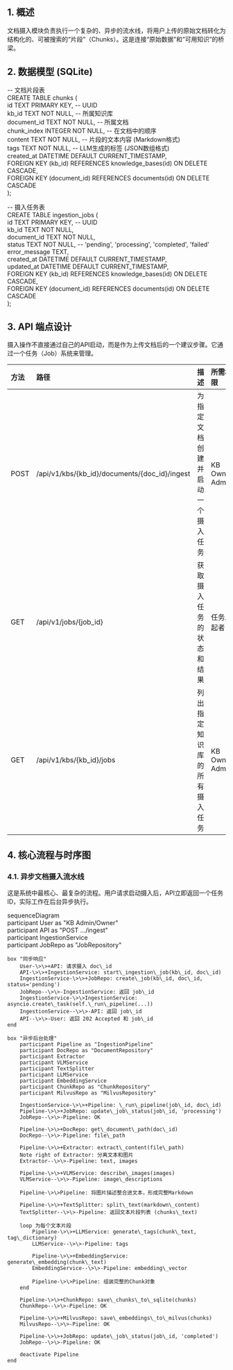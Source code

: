 ## **1\. 概述**

文档摄入模块负责执行一个复杂的、异步的流水线，将用户上传的原始文档转化为结构化的、可被搜索的“片段”（Chunks）。这是连接“原始数据”和“可用知识”的桥梁。

## **2\. 数据模型 (SQLite)**

\-- 文档片段表  
CREATE TABLE chunks (  
    id TEXT PRIMARY KEY,            \-- UUID  
    kb\_id TEXT NOT NULL,            \-- 所属知识库  
    document\_id TEXT NOT NULL,      \-- 所属文档  
    chunk\_index INTEGER NOT NULL,   \-- 在文档中的顺序  
    content TEXT NOT NULL,          \-- 片段的文本内容 (Markdown格式)  
    tags TEXT NOT NULL,             \-- LLM生成的标签 (JSON数组格式)  
    created\_at DATETIME DEFAULT CURRENT\_TIMESTAMP,  
    FOREIGN KEY (kb\_id) REFERENCES knowledge\_bases(id) ON DELETE CASCADE,  
    FOREIGN KEY (document\_id) REFERENCES documents(id) ON DELETE CASCADE  
);

\-- 摄入任务表  
CREATE TABLE ingestion\_jobs (  
    id TEXT PRIMARY KEY,            \-- UUID  
    kb\_id TEXT NOT NULL,  
    document\_id TEXT NOT NULL,  
    status TEXT NOT NULL,           \-- 'pending', 'processing', 'completed', 'failed'  
    error\_message TEXT,  
    created\_at DATETIME DEFAULT CURRENT\_TIMESTAMP,  
    updated\_at DATETIME DEFAULT CURRENT\_TIMESTAMP,  
    FOREIGN KEY (kb\_id) REFERENCES knowledge\_bases(id) ON DELETE CASCADE,  
    FOREIGN KEY (document\_id) REFERENCES documents(id) ON DELETE CASCADE  
);

## **3\. API 端点设计**

摄入操作不直接通过自己的API启动，而是作为上传文档后的一个建议步骤。它通过一个任务（Job）系统来管理。

| 方法 | 路径 | 描述 | 所需权限 |
| :---- | :---- | :---- | :---- |
| POST | /api/v1/kbs/{kb\_id}/documents/{doc\_id}/ingest | 为指定文档创建并启动一个摄入任务 | KB Owner, Admin |
| GET | /api/v1/jobs/{job\_id} | 获取摄入任务的状态和结果 | 任务发起者 |
| GET | /api/v1/kbs/{kb\_id}/jobs | 列出指定知识库的所有摄入任务 | KB Owner, Admin |

## **4\. 核心流程与时序图**

### **4.1. 异步文档摄入流水线**

这是系统中最核心、最复杂的流程。用户请求启动摄入后，API立即返回一个任务ID，实际工作在后台异步执行。

sequenceDiagram  
    participant User as "KB Admin/Owner"  
    participant API as "POST .../ingest"  
    participant IngestionService  
    participant JobRepo as "JobRepository"  
      
    box "同步响应"  
        User-\>\>+API: 请求摄入 doc\_id  
        API-\>\>+IngestionService: start\_ingestion\_job(kb\_id, doc\_id)  
        IngestionService-\>\>+JobRepo: create\_job(kb\_id, doc\_id, status='pending')  
        JobRepo--\>\>-IngestionService: 返回 job\_id  
        IngestionService-\>\>IngestionService: asyncio.create\_task(self.\_run\_pipeline(...))  
        IngestionService--\>\>-API: 返回 job\_id  
        API--\>\>-User: 返回 202 Accepted 和 job\_id  
    end

    box "异步后台处理"  
        participant Pipeline as "IngestionPipeline"  
        participant DocRepo as "DocumentRepository"  
        participant Extractor  
        participant VLMService  
        participant TextSplitter  
        participant LLMService  
        participant EmbeddingService  
        participant ChunkRepo as "ChunkRepository"  
        participant MilvusRepo as "MilvusRepository"

        IngestionService-\>\>+Pipeline: \_run\_pipeline(job\_id, doc\_id)  
        Pipeline-\>\>+JobRepo: update\_job\_status(job\_id, 'processing')  
        JobRepo--\>\>-Pipeline: OK  
          
        Pipeline-\>\>+DocRepo: get\_document\_path(doc\_id)  
        DocRepo--\>\>-Pipeline: file\_path  
          
        Pipeline-\>\>+Extractor: extract\_content(file\_path)  
        Note right of Extractor: 分离文本和图片  
        Extractor--\>\>-Pipeline: text, images  
          
        Pipeline-\>\>+VLMService: describe\_images(images)  
        VLMService--\>\>-Pipeline: image\_descriptions  
          
        Pipeline-\>\>Pipeline: 将图片描述整合进文本，形成完整Markdown  
          
        Pipeline-\>\>+TextSplitter: split\_text(markdown\_content)  
        TextSplitter--\>\>-Pipeline: 返回文本片段列表 (chunks\_text)  
          
        loop 为每个文本片段  
            Pipeline-\>\>+LLMService: generate\_tags(chunk\_text, tag\_dictionary)  
            LLMService--\>\>-Pipeline: tags  
              
            Pipeline-\>\>+EmbeddingService: generate\_embedding(chunk\_text)  
            EmbeddingService--\>\>-Pipeline: embedding\_vector  
              
            Pipeline-\>\>Pipeline: 组装完整的Chunk对象  
        end  
          
        Pipeline-\>\>+ChunkRepo: save\_chunks\_to\_sqlite(chunks)  
        ChunkRepo--\>\>-Pipeline: OK  
          
        Pipeline-\>\>+MilvusRepo: save\_embeddings\_to\_milvus(chunks)  
        MilvusRepo--\>\>-Pipeline: OK  
          
        Pipeline-\>\>+JobRepo: update\_job\_status(job\_id, 'completed')  
        JobRepo--\>\>-Pipeline: OK  
          
        deactivate Pipeline  
    end  

